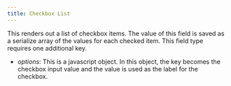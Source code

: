 ```yaml
---
title: Checkbox List
---
```

This renders out a list of checkbox items. The value of this field is saved as a serialize array of the values for each checked item. This field type requires one additional key.

- *options*: This is a javascript object. In this object, the key becomes the checkbox input value and the value is used as the label for the checkbox.